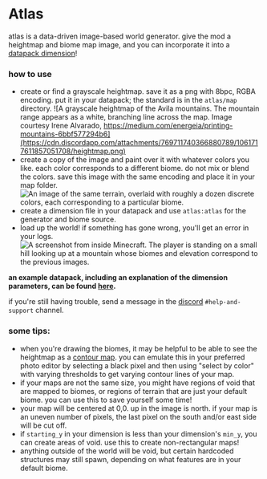 # Atlas
atlas is a data-driven image-based world generator. give the mod a heightmap and biome map image, and you can incorporate it into a [datapack dimension](https://minecraft.fandom.com/wiki/Custom_dimension)! 

### how to use
- create or find a grayscale heightmap. save it as a png with 8bpc, RGBA encoding. put it in your datapack; the standard is in the `atlas/map` directory.
![A grayscale heightmap of the Avila mountains. The mountain range appears as a white, branching line across the map. Image courtesy Irene Alvarado, https://medium.com/energeia/printing-mountains-6bbf577294b6](https://cdn.discordapp.com/attachments/769711740366880789/1061717611857051708/heightmap.png)
- create a copy of the image and paint over it with whatever colors you like. each color corresponds to a different biome. do not mix or blend the colors. save this image with the same encoding and place it in your map folder.
![An image of the same terrain, overlaid with roughly a dozen discrete colors, each corresponding to a particular biome.](https://cdn.discordapp.com/attachments/769711740366880789/1061717611487961170/biomes.png)
- create a dimension file in your datapack and use `atlas:atlas` for the generator and biome source.
- load up the world! if something has gone wrong, you'll get an error in your logs. 
![A screenshot from inside Minecraft. The player is standing on a small hill looking up at a mountain whose biomes and elevation correspond to the previous images.](https://cdn.discordapp.com/attachments/769711740366880789/1061718435085697104/2023-01-08_12.38.20.png)

**an example datapack, including an explanation of the dimension parameters, can be found [here](example).**

if you're still having trouble, send a message in the [discord](https://discord.gg/6p27K23zSa) `#help-and-support` channel.

### some tips:
- when you're drawing the biomes, it may be helpful to be able to see the heightmap as a [contour map](https://en.wikipedia.org/wiki/Contour_line). you can emulate this in your preferred photo editor by selecting a black pixel and then using "select by color" with varying thresholds to get varying contour lines of your map.
- if your maps are not the same size, you might have regions of void that are mapped to biomes, or regions of terrain that are just your default biome. you can use this to save yourself some time!
- your map will be centered at 0,0. up in the image is north. if your map is an uneven number of pixels, the last pixel on the south and/or east side will be cut off.
- if `starting_y` in your dimension is less than your dimension's `min_y`, you can create areas of void. use this to create non-rectangular maps!
- anything outside of the world will be void, but certain hardcoded structures may still spawn, depending on what features are in your default biome.
